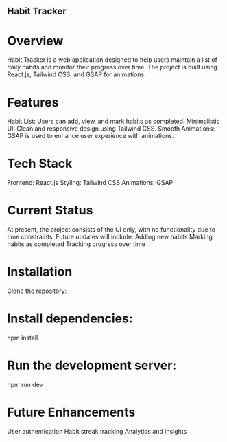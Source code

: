 ## Habit Tracker
# Overview
Habit Tracker is a web application designed to help users maintain a list of daily habits and monitor their progress over time. The project is built using React.js, Tailwind CSS, and GSAP for animations.

# Features
Habit List: Users can add, view, and mark habits as completed.
Minimalistic UI: Clean and responsive design using Tailwind CSS.
Smooth Animations: GSAP is used to enhance user experience with animations.

# Tech Stack
Frontend: React.js
Styling: Tailwind CSS
Animations: GSAP

# Current Status
At present, the project consists of the UI only, with no functionality due to time constraints. Future updates will include:
Adding new habits
Marking habits as completed
Tracking progress over time

# Installation
Clone the repository:

# Install dependencies:
npm install

# Run the development server:
npm run dev

# Future Enhancements
User authentication
Habit streak tracking
Analytics and insights
